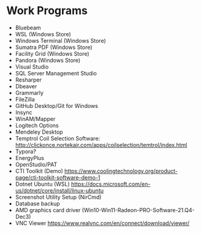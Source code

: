 # Work Programs

- Bluebeam
- WSL (Windows Store)
- Windows Terminal (Windows Store)
- Sumatra PDF (Windows Store)
- Facility Grid (Windows Store)
- Pandora (Windows Store)
- Visual Studio
- SQL Server Management Studio
- Resharper
- Dbeaver
- Grammarly
- FileZilla
- GitHub Desktop/Git for Windows
- Insync
- WinAM/Mapper
- Logitech Options
- Mendeley Desktop
- Temptrol Coil Selection Software: <http://clickonce.nortekair.com/apps/coilselection/temtrol/index.html>
- Typora?
- EnergyPlus
- OpenStudio/PAT
- CTI Toolkit (Demo) <https://www.coolingtechnology.org/product-page/cti-toolkit-software-demo-1>
- Dotnet Ubuntu (WSL) <https://docs.microsoft.com/en-us/dotnet/core/install/linux-ubuntu>
- Screenshot Utility Setup (NirCmd)
- Database backup
- AMD graphics card driver (Win10-Win11-Radeon-PRO-Software-21.Q4-Dec3)
- VNC Viewer <https://www.realvnc.com/en/connect/download/viewer/>
